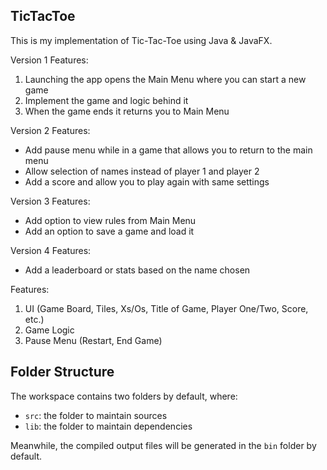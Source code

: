 ## TicTacToe

This is my implementation of Tic-Tac-Toe using Java & JavaFX. 

Version 1 Features:
1. Launching the app opens the Main Menu where you can start a new game
2. Implement the game and logic behind it
3. When the game ends it returns you to Main Menu

Version 2 Features:
- Add pause menu while in a game that allows you to return to the main menu
- Allow selection of names instead of player 1 and player 2
- Add a score and allow you to play again with same settings

Version 3 Features:
- Add option to view rules from Main Menu
- Add an option to save a game and load it

Version 4 Features:
- Add a leaderboard or stats based on the name chosen

Features:
1. UI (Game Board, Tiles, Xs/Os, Title of Game, Player One/Two, Score, etc.)
2. Game Logic
2. Pause Menu (Restart, End Game)

## Folder Structure

The workspace contains two folders by default, where:

- `src`: the folder to maintain sources
- `lib`: the folder to maintain dependencies

Meanwhile, the compiled output files will be generated in the `bin` folder by default.
